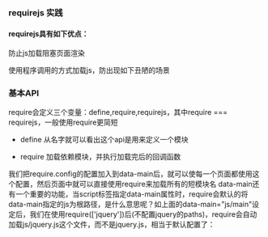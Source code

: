 ### requirejs 实践

#### requirejs具有如下优点：

防止js加载阻塞页面渲染

使用程序调用的方式加载js，防出现如下丑陋的场景

### 基本API
require会定义三个变量：define,require,requirejs，其中require === requirejs，一般使用require更简短

* define 从名字就可以看出这个api是用来定义一个模块

* require 加载依赖模块，并执行加载完后的回调函数

我们把require.config的配置加入到data-main后，就可以使每一个页面都使用这个配置，然后页面中就可以直接使用require来加载所有的短模块名
data-main还有一个重要的功能，当script标签指定data-main属性时，require会默认的将data-main指定的js为根路径，是什么意思呢？如上面的data-main="js/main"设定后，我们在使用require(['jquery'])后(不配置jquery的paths)，require会自动加载js/jquery.js这个文件，而不是jquery.js，相当于默认配置了：

